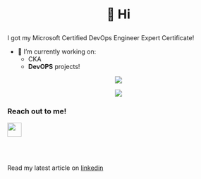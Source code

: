 

#                                                         <p align="center">  👋 Hi </p>

I got my Microsoft Certified DevOps Engineer Expert Certificate!
- 👀 I’m currently working on: 
  - CKA 
  - <strong>DevOPS</strong> projects!


  
<p align="center">
  <a href="https://skillicons.dev">
    <img src="https://skillicons.dev/icons?i=linux,kubernetes,jenkins,ansible,python,git,aws,azure,docker" />
  </a>
</p>  

<p align="center">
  <a href="https://skillicons.dev">
    <img src="https://skillicons.dev/icons?i=html,css,bootstrap,figma,ableton" />
  </a>
</p>  

### Reach out to me!

[linkedin]: https://www.linkedin.com/in/gulcan-topcu-415630220/

[email]: topcug@devtechops.dev

[site]: www.devtechops.dev


[<img height="32" width="32" src="https://cdn.jsdelivr.net/npm/simple-icons@v8/icons/linkedin.svg" />][Linkedin] 


<br />

<br />



Read my latest article on [linkedin](https://www.linkedin.com/pulse/deploy-python-flask-app-ecs-fargate-gulcan-topcu)
